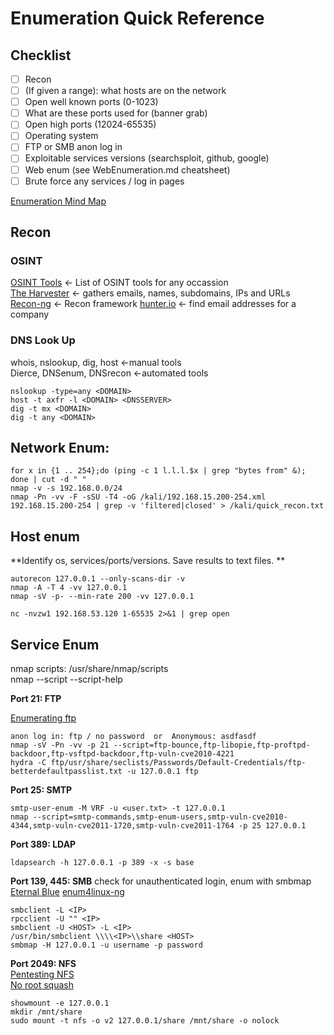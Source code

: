 # Enumeration Quick Reference 
## Checklist 
- [ ] Recon 
- [ ] (If given a range): what hosts are on the network
- [ ] Open well known ports (0-1023)
- [ ] What are these ports used for (banner grab) 
- [ ] Open high ports (12024-65535) 
- [ ] Operating system 
- [ ] FTP or SMB anon log in 
- [ ] Exploitable services versions (searchsploit, github, google) 
- [ ] Web enum (see WebEnumeration.md cheatsheet) 
- [ ] Brute force any services / log in pages   

[Enumeration Mind Map](https://github.com/theonlykernel/enumeration/wiki)     

## Recon   
### OSINT   
[OSINT Tools](https://www.osinttechniques.com/osint-tools.html)  <- List of OSINT tools for any occassion   
[The Harvester](https://github.com/laramies/theharvester)    <- gathers emails, names, subdomains, IPs and URLs      
[Recon-ng](https://github.com/lanmaster53/recon-ng)  <- Recon framework
[hunter.io](https://hunter.io/)       <- find email addresses for a company    

### DNS Look Up 
whois, nslookup, dig, host <-manual tools   
Dierce, DNSenum, DNSrecon <-automated tools  

    nslookup -type=any <DOMAIN>   
    host -t axfr -l <DOMAIN> <DNSSERVER>   
    dig -t mx <DOMAIN>  
    dig -t any <DOMAIN>
    
## Network Enum:  
    for x in {1 .. 254};do (ping -c 1 l.l.l.$x | grep "bytes from" &); done | cut -d " "     
    nmap -v -s 192.168.0.0/24   
    nmap -Pn -vv -F -sSU -T4 -oG /kali/192.168.15.200-254.xml 192.168.15.200-254 | grep -v 'filtered|closed' > /kali/quick_recon.txt         

## Host enum 
**Identify os, services/ports/versions. Save results to text files. **   

    autorecon 127.0.0.1 --only-scans-dir -v      
    nmap -A -T 4 -vv 127.0.0.1    
    nmap -sV -p- --min-rate 200 -vv 127.0.0.1     

    nc -nvzw1 192.168.53.120 1-65535 2>&1 | grep open       

## Service Enum   

nmap scripts: /usr/share/nmap/scripts   
nmap --script <name>    --script-help 
	
**Port 21: FTP**  
	
[Enumerating ftp](https://book.hacktricks.xyz/pentesting/pentesting-ftp)   
	
	anon log in: ftp / no password	or 	Anonymous: asdfasdf           
	nmap -sV -Pn -vv -p 21 --script=ftp-bounce,ftp-libopie,ftp-proftpd-backdoor,ftp-vsftpd-backdoor,ftp-vuln-cve2010-4221     
    hydra -C ftp/usr/share/seclists/Passwords/Default-Credentials/ftp-betterdefaultpasslist.txt -u 127.0.0.1 ftp    
	
**Port 25: SMTP**   
	
	smtp-user-enum -M VRF -u <user.txt> -t 127.0.0.1   
	nmap --script=smtp-commands,smtp-enum-users,smtp-vuln-cve2010-4344,smtp-vuln-cve2011-1720,smtp-vuln-cve2011-1764 -p 25 127.0.0.1  
	
**Port 389: LDAP**  
	
	ldapsearch -h 127.0.0.1 -p 389 -x -s base
	
**Port 139, 445: SMB** 
check for unauthenticated login, enum with smbmap 
	[Eternal Blue](https://github.com/3ndG4me/AutoBlue-MS17-010) 
	[enum4linux-ng](https://github.com/cddmp/enum4linux-ng)  
	
    smbclient -L <IP>
    rpcclient -U "" <IP>
    smbclient -U <HOST> -L <IP>
    /usr/bin/smbclient \\\\<IP>\\share <HOST>  
    smbmap -H 127.0.0.1 -u username -p password   	
	
**Port 2049: NFS**  
	[Pentesting NFS](https://book.hacktricks.xyz/pentesting/nfs-service-pentesting)  
	[No root squash](http://fullyautolinux.blogspot.com/2015/11/nfs-norootsquash-and-suid-basic-nfs.html)
	
    showmount -e 127.0.0.1
    mkdir /mnt/share   
    sudo mount -t nfs -o v2 127.0.0.1/share /mnt/share -o nolock 
	

